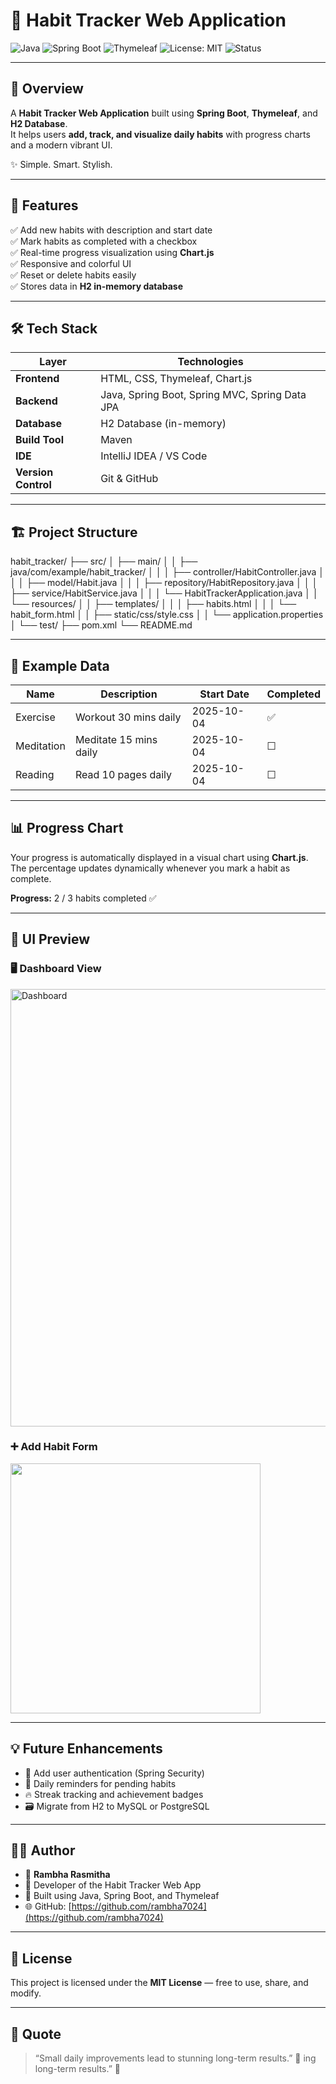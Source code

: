 # 🌿 Habit Tracker Web Application  

![Java](https://img.shields.io/badge/Java-21-orange?logo=java)
![Spring Boot](https://img.shields.io/badge/SpringBoot-3.5.6-brightgreen?logo=springboot)
![Thymeleaf](https://img.shields.io/badge/Thymeleaf-Template%20Engine-green?logo=thymeleaf)
![License: MIT](https://img.shields.io/badge/License-MIT-blue.svg)
![Status](https://img.shields.io/badge/Status-Completed-success)

---

## 🧠 Overview

A **Habit Tracker Web Application** built using **Spring Boot**, **Thymeleaf**, and **H2 Database**.  
It helps users **add, track, and visualize daily habits** with progress charts and a modern vibrant UI.  

✨ Simple. Smart. Stylish.

---

## 🌟 Features

✅ Add new habits with description and start date  
✅ Mark habits as completed with a checkbox  
✅ Real-time progress visualization using **Chart.js**  
✅ Responsive and colorful UI  
✅ Reset or delete habits easily  
✅ Stores data in **H2 in-memory database**

---

## 🛠️ Tech Stack

| Layer | Technologies |
|-------|---------------|
| **Frontend** | HTML, CSS, Thymeleaf, Chart.js |
| **Backend** | Java, Spring Boot, Spring MVC, Spring Data JPA |
| **Database** | H2 Database (in-memory) |
| **Build Tool** | Maven |
| **IDE** | IntelliJ IDEA / VS Code |
| **Version Control** | Git & GitHub |

---

## 🏗️ Project Structure

habit_tracker/
├── src/
│ ├── main/
│ │ ├── java/com/example/habit_tracker/
│ │ │ ├── controller/HabitController.java
│ │ │ ├── model/Habit.java
│ │ │ ├── repository/HabitRepository.java
│ │ │ ├── service/HabitService.java
│ │ │ └── HabitTrackerApplication.java
│ │ └── resources/
│ │ ├── templates/
│ │ │ ├── habits.html
│ │ │ └── habit_form.html
│ │ ├── static/css/style.css
│ │ └── application.properties
│ └── test/
├── pom.xml
└── README.md

---

## 🧩 Example Data

| Name       | Description           | Start Date | Completed |
|-------------|----------------------|-------------|-----------|
| Exercise    | Workout 30 mins daily | 2025-10-04  | ✅        |
| Meditation  | Meditate 15 mins daily| 2025-10-04  | ☐        |
| Reading     | Read 10 pages daily   | 2025-10-04  | ☐        |

---

## 📊 Progress Chart

Your progress is automatically displayed in a visual chart using **Chart.js**.  
The percentage updates dynamically whenever you mark a habit as complete.

**Progress:** 2 / 3 habits completed ✅

---

## 🎨 UI Preview

### 🖥️ Dashboard View
<img src="C:\Users\hp\Pictures\Screenshots\Screenshot 2025-10-08 142942.png" alt="Dashboard" width="700">

### ➕ Add Habit Form
<img src="C:\Users\hp\Pictures\Screenshots\Screenshot 2025-10-08 143137.png" width="400">


---

## 💡 Future Enhancements

- 🚀 Add user authentication (Spring Security)  
- 🔔 Daily reminders for pending habits  
- 🔥 Streak tracking and achievement badges  
- 🗃️ Migrate from H2 to MySQL or PostgreSQL

---

## 👩‍💻 Author

- 👤 **Rambha Rasmitha**  
- 💼 Developer of the Habit Tracker Web App  
- 💬 Built using Java, Spring Boot, and Thymeleaf  
- 🌐 GitHub: [https://github.com/rambha7024](https://github.com/rambha7024)

---

## 📜 License

This project is licensed under the **MIT License** — free to use, share, and modify.

---

## 🌈 Quote

> “Small daily improvements lead to stunning long-term results.” 🌟
ing long-term results.” 🌟

